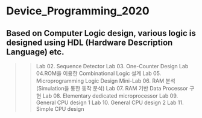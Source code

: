 # Device_Programming_2020

## Based on Computer Logic design, various logic is designed using HDL (Hardware Description Language) etc.

>> Lab 02. Sequence Detector 
>> Lab 03. One-Counter Design 
>> Lab 04.ROM을 이용한 Combinational Logic 설계
>> Lab 05. Microprogramming Logic Design
>> Mini-Lab 06. RAM 분석(Simulation을 통한 동작 분석)
>> Lab 07. RAM 기반 Data Processor 구현
>> Lab 08. Elementary dedicated microprocessor
>> Lab 09. General CPU design 1
>> Lab 10. General CPU design 2
>> Lab 11. Simple CPU design
